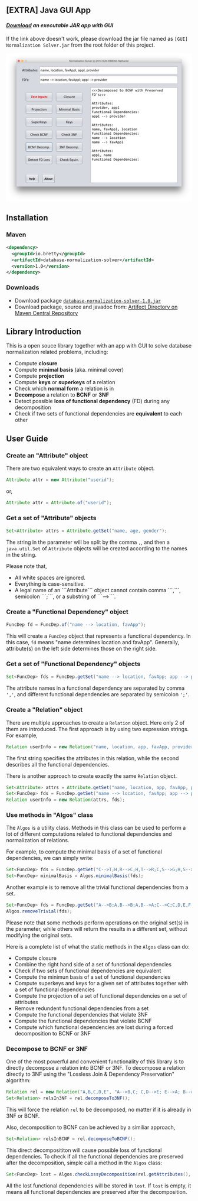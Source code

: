 ## [EXTRA] Java GUI App

#### <i><a href="https://raw.githubusercontent.com/nathanielove/Normalization-Solver/master/%5BGUI%5D%20Normalization%20Solver.jar">Download</a> an executable JAR app with GUI</i>

If the link above doesn't work, please download the jar file named as ```[GUI] Normalization Solver.jar``` from the root folder of this project.

![Screenshot](screenshot.png)

## Installation

### Maven

```xml
<dependency>
  <groupId>io.bretty</groupId>
  <artifactId>database-normalization-solver</artifactId>
  <version>1.0</version>
</dependency>
```

### Downloads

* Download package [`database-normalization-solver-1.0.jar`](https://github.com/nathanielove/Database-Normalization-Solver/blob/master/database-normalization-solver-1.0.jar?raw=true)
* Download package, source and javadoc from: [Artifect Directory on Maven Central Repository](https://repo1.maven.org/maven2/io/bretty/database-normalization-solver/1.0/)

## Library Introduction
This is a open souce library together with an app with GUI to solve database normalization related problems, including:
  <ul>
  <li>Compute <b>closure</b></li>
  <li>Compute <b>minimal basis</b> (aka. minimal cover)</li>
  <li>Compute <b>projection</b></li>
  <li>Compute <b>keys</b> or <b>superkeys</b> of a relation</li>
  <li>Check which <b>normal form</b> a relation is in</li>
  <li><b>Decompose</b> a relation to <b>BCNF</b> or <b>3NF</b></li>
  <li>Detect possible <b>loss of functional dependency</b> (FD) during any decomposition</li>
  <li>Check if two sets of functional dependencies are <b>equivalent</b> to each other</li>
  </ul>
  
## User Guide
### Create an "Attribute" object
There are two equivalent ways to create an ```Attribute``` object.

```java
Attribute attr = new Attribute("userid");
```

or, 

```java
Attribute attr = Attribute.of("userid");
```

### Get a set of "Attribute" objects
```java
Set<Attribute> attrs = Attribute.getSet("name, age, gender");
```
The string in the parameter will be split by the comma ```,```, and then a ```java.util.Set``` of ```Attribute``` objects will be created according to the names in the string.

Please note that,
  <ul>
  <li>All white spaces are ignored.</li>
  <li>Everything is case-sensitive.</li>
  <li>A legal name of an ```Attribute``` object cannot contain comma ```,```, semicolon ```;```, or a substring of ```-->```.
  </ul>

### Create a "Functional Dependency" object

```java
FuncDep fd = FuncDep.of("name --> location, favApp");
```
This will create a ```FuncDep``` object that represents a functional dependency. In this case, ```fd``` means "name determines location and favApp". Generally, attribute(s) on the left side determines those on the right side.

### Get a set of "Functional Dependency" objects

```java
Set<FuncDep> fds = FuncDep.getSet("name --> location, favApp; app --> provider");
```

The attribute names in a functional dependency are separated by comma ```','```, and different functional dependencies are separated by semicolon ```';'```.

### Create a "Relation" object

There are multiple approaches to create a ```Relation``` object. Here only 2 of them are introduced.
The first approach is by using two expression strings. For example,

```java
Relation userInfo = new Relation("name, location, app, favApp, provider", "name --> location, favApp; app --> provider");
```

The first string specifies the attributes in this relation, while the second describes all the functional dependencies.

There is another approach to create exactly the same ```Relation``` object.

```java
Set<Attribute> attrs = Attribute.getSet("name, location, app, favApp, provider");
Set<FuncDep> fds = FuncDep.getSet("name --> location, favApp; app --> provider");
Relation userInfo = new Relation(attrs, fds);
```

### Use methods in "Algos" class

The ```Algos``` is a utility class. Methods in this class can be used to perform a lot of different computations related to functional dependencies and normalization of relations.

For example, to compute the minimal basis of a set of functional dependencies, we can simply write:

```java
Set<FuncDep> fds = FuncDep.getSet("C-->T;H,R-->C;H,T-->R;C,S-->G;H,S-->R");
Set<FuncDep> minimalBasis = Algos.minimalBasis(fds);
```

Another example is to remove all the trivial functional dependencies from a set.

```java
Set<FuncDep> fds = FuncDep.getSet("A-->B;A,B-->B;A,B-->A;C-->C;C,D,E,F-->C,D,F");
Algos.removeTrivial(fds);
```

Please note that some methods perform operations on the original set(s) in the parameter, while others will return the results in a different set, without modifying the original sets.

Here is a complete list of what the static methods in the `Algos` class can do:

* Compute closure
* Combine the right hand side of a set of functional dependencies
* Check if two sets of functional dependencies are equivalent
* Compute the minimun basis of a set of functional dependencies
* Compute superkeys and keys for a given set of attributes together with a set of functional dependencies
* Compute the projection of a set of functional dependencies on a set of attributes
* Remove redundent functional dependencies from a set
* Compute the functional dependencies that violate 3NF
* Compute the functional dependencies that violate BCNF
* Compute which functional dependencies are lost during a forced decomposition to BCNF or 3NF

### Decompose to BCNF or 3NF

One of the most powerful and convenient functionality of this library is to directly decompose a relation into BCNF or 3NF.
To decompose a relation directly to 3NF using the "Lossless Join & Dependency Preservation" algorithm:

```java
Relation rel = new Relation("A,B,C,D,E", "A-->B,C; C,D-->E; E-->A; B-->D");
Set<Relation> relsIn3NF = rel.decomposeTo3NF();
```

This will force the relation ```rel``` to be decomposed, no matter if it is already in 3NF or BCNF.

Also, decomposition to BCNF can be achieved by a similiar approach,

```java
Set<Relation> relsInBCNF = rel.decomposeToBCNF();
```

This direct decomposititon will cause possible loss of functional dependencies. To check if all the functional dependencies are preserved after the decomposition, simple call a method in the ```Algos``` class:

```java
Set<FuncDep> lost = Algos.checkLossyDecomposition(rel.getAttributes(), rel.getFuncDeps(), relsInBCNF);
```

All the lost functional dependencies will be stored in ```lost```. If ```lost``` is empty, it means all functional dependencies are preserved after the decomposition.

